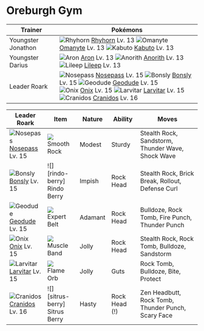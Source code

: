# Oreburgh Gym

Trainer                    | Pokémons
---                        | ---
Youngster Jonathon         | ![][111]  [Rhyhorn] Lv. 13  ![][138]  [Omanyte] Lv. 13  ![][140]  [Kabuto] Lv. 13
Youngster Darius           | ![][304]  [Aron] Lv. 13  ![][347]  [Anorith] Lv. 13  ![][345]  [Lileep] Lv. 13
Leader Roark               | ![][299]  [Nosepass] Lv. 15  ![][438]  [Bonsly] Lv. 15  ![][074]  [Geodude] Lv. 15 <br> ![][095]  [Onix] Lv. 15  ![][246]  [Larvitar] Lv. 15  ![][408]  [Cranidos] Lv. 16

Leader Roark         | Item          | Nature  | Ability       | Moves
---                  | ---           | ---     | ---           | ---
![][299]<br> [Nosepass] Lv. 15        | ![][smooth-rock]<br> Smooth Rock        | Modest   | Sturdy              | Stealth Rock, Sandstorm, Thunder Wave, Shock Wave
![][438]<br> [Bonsly] Lv. 15          | ![][rindo-berry]<br> Rindo Berry        | Impish   | Rock Head           | Stealth Rock, Brick Break, Rollout, Defense Curl
![][074]<br> [Geodude] Lv. 15         | ![][expert-belt]<br> Expert Belt        | Adamant  | Rock Head           | Bulldoze, Rock Tomb, Fire Punch, Thunder Punch
![][095]<br> [Onix] Lv. 15            | ![][muscle-band]<br> Muscle Band        | Jolly    | Rock Head           | Stealth Rock, Rock Tomb, Bulldoze, Sandstorm
![][246]<br> [Larvitar] Lv. 15        | ![][flame-orb]<br> Flame Orb            | Jolly    | Guts                | Rock Tomb, Bulldoze, Bite, Protect
![][408]<br> [Cranidos] Lv. 16        | ![][sitrus-berry]<br> Sitrus Berry      | Hasty    | Rock Head (!)       | Zen Headbutt, Rock Tomb, Thunder Punch, Scary Face


[074]: https://raw.githubusercontent.com/PokeAPI/sprites/master/sprites/pokemon/74.png "Geodude"
[095]: https://raw.githubusercontent.com/PokeAPI/sprites/master/sprites/pokemon/95.png "Onix"
[111]: https://raw.githubusercontent.com/PokeAPI/sprites/master/sprites/pokemon/111.png "Rhyhorn"
[138]: https://raw.githubusercontent.com/PokeAPI/sprites/master/sprites/pokemon/138.png "Omanyte"
[140]: https://raw.githubusercontent.com/PokeAPI/sprites/master/sprites/pokemon/140.png "Kabuto"
[246]: https://raw.githubusercontent.com/PokeAPI/sprites/master/sprites/pokemon/246.png "Larvitar"
[299]: https://raw.githubusercontent.com/PokeAPI/sprites/master/sprites/pokemon/299.png "Nosepass"
[304]: https://raw.githubusercontent.com/PokeAPI/sprites/master/sprites/pokemon/304.png "Aron"
[345]: https://raw.githubusercontent.com/PokeAPI/sprites/master/sprites/pokemon/345.png "Lileep"
[347]: https://raw.githubusercontent.com/PokeAPI/sprites/master/sprites/pokemon/347.png "Anorith"
[408]: https://raw.githubusercontent.com/PokeAPI/sprites/master/sprites/pokemon/408.png "Cranidos"
[438]: https://raw.githubusercontent.com/PokeAPI/sprites/master/sprites/pokemon/438.png "Bonsly"
[Geodude]: /pokemon_changes/074.md
[Onix]: /pokemon_changes/095.md
[Rhyhorn]: /pokemon_changes/111.md
[Omanyte]: /pokemon_changes/138.md
[Kabuto]: /pokemon_changes/140.md
[Larvitar]: /pokemon_changes/246.md
[Nosepass]: /pokemon_changes/299.md
[Aron]: /pokemon_changes/304.md
[Lileep]: /pokemon_changes/345.md
[Anorith]: /pokemon_changes/347.md
[Cranidos]: /pokemon_changes/408.md
[Bonsly]: /pokemon_changes/438.md
[expert-belt]: https://raw.githubusercontent.com/PokeAPI/sprites/master/sprites/items/expert-belt.png
[flame-orb]: https://raw.githubusercontent.com/PokeAPI/sprites/master/sprites/items/flame-orb.png
[smooth-rock]: https://raw.githubusercontent.com/PokeAPI/sprites/master/sprites/items/smooth-rock.png
[muscle-band]: https://raw.githubusercontent.com/PokeAPI/sprites/master/sprites/items/muscle-band.png
